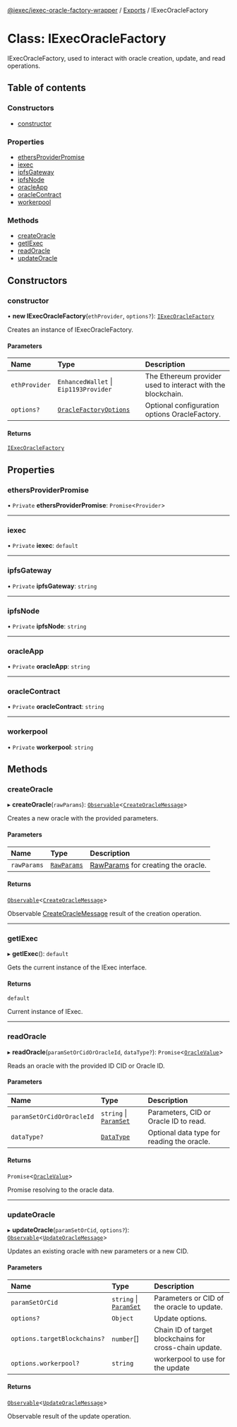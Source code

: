 [@iexec/iexec-oracle-factory-wrapper](../README.md) / [Exports](../modules.md) / IExecOracleFactory

# Class: IExecOracleFactory

IExecOracleFactory, used to interact with oracle creation, update, and read operations.

## Table of contents

### Constructors

- [constructor](IExecOracleFactory.md#constructor)

### Properties

- [ethersProviderPromise](IExecOracleFactory.md#ethersproviderpromise)
- [iexec](IExecOracleFactory.md#iexec)
- [ipfsGateway](IExecOracleFactory.md#ipfsgateway)
- [ipfsNode](IExecOracleFactory.md#ipfsnode)
- [oracleApp](IExecOracleFactory.md#oracleapp)
- [oracleContract](IExecOracleFactory.md#oraclecontract)
- [workerpool](IExecOracleFactory.md#workerpool)

### Methods

- [createOracle](IExecOracleFactory.md#createoracle)
- [getIExec](IExecOracleFactory.md#getiexec)
- [readOracle](IExecOracleFactory.md#readoracle)
- [updateOracle](IExecOracleFactory.md#updateoracle)

## Constructors

### constructor

• **new IExecOracleFactory**(`ethProvider`, `options?`): [`IExecOracleFactory`](IExecOracleFactory.md)

Creates an instance of IExecOracleFactory.

#### Parameters

| Name | Type | Description |
| :------ | :------ | :------ |
| `ethProvider` | `EnhancedWallet` \| `Eip1193Provider` | The Ethereum provider used to interact with the blockchain. |
| `options?` | [`OracleFactoryOptions`](../modules.md#oraclefactoryoptions) | Optional configuration options OracleFactory. |

#### Returns

[`IExecOracleFactory`](IExecOracleFactory.md)

## Properties

### ethersProviderPromise

• `Private` **ethersProviderPromise**: `Promise`\<`Provider`\>

___

### iexec

• `Private` **iexec**: `default`

___

### ipfsGateway

• `Private` **ipfsGateway**: `string`

___

### ipfsNode

• `Private` **ipfsNode**: `string`

___

### oracleApp

• `Private` **oracleApp**: `string`

___

### oracleContract

• `Private` **oracleContract**: `string`

___

### workerpool

• `Private` **workerpool**: `string`

## Methods

### createOracle

▸ **createOracle**(`rawParams`): [`Observable`](internal_.Observable.md)\<[`CreateOracleMessage`](../modules/internal_.md#createoraclemessage)\>

Creates a new oracle with the provided parameters.

#### Parameters

| Name | Type | Description |
| :------ | :------ | :------ |
| `rawParams` | [`RawParams`](../modules.md#rawparams) | [RawParams](../modules.md#rawparams) for creating the oracle. |

#### Returns

[`Observable`](internal_.Observable.md)\<[`CreateOracleMessage`](../modules/internal_.md#createoraclemessage)\>

Observable [CreateOracleMessage](../modules/internal_.md#createoraclemessage) result of the creation operation.

___

### getIExec

▸ **getIExec**(): `default`

Gets the current instance of the IExec interface.

#### Returns

`default`

Current instance of IExec.

___

### readOracle

▸ **readOracle**(`paramSetOrCidOrOracleId`, `dataType?`): `Promise`\<[`OracleValue`](../modules.md#oraclevalue)\>

Reads an oracle with the provided ID CID or Oracle ID.

#### Parameters

| Name | Type | Description |
| :------ | :------ | :------ |
| `paramSetOrCidOrOracleId` | `string` \| [`ParamSet`](../modules.md#paramset) | Parameters, CID or Oracle ID to read. |
| `dataType?` | [`DataType`](../modules.md#datatype) | Optional data type for reading the oracle. |

#### Returns

`Promise`\<[`OracleValue`](../modules.md#oraclevalue)\>

Promise resolving to the oracle data.

___

### updateOracle

▸ **updateOracle**(`paramSetOrCid`, `options?`): [`Observable`](internal_.Observable.md)\<[`UpdateOracleMessage`](../modules/internal_.md#updateoraclemessage)\>

Updates an existing oracle with new parameters or a new CID.

#### Parameters

| Name | Type | Description |
| :------ | :------ | :------ |
| `paramSetOrCid` | `string` \| [`ParamSet`](../modules.md#paramset) | Parameters or CID of the oracle to update. |
| `options?` | `Object` | Update options. |
| `options.targetBlockchains?` | `number`[] | Chain ID of target blockchains for cross-chain update. |
| `options.workerpool?` | `string` | workerpool to use for the update |

#### Returns

[`Observable`](internal_.Observable.md)\<[`UpdateOracleMessage`](../modules/internal_.md#updateoraclemessage)\>

Observable result of the update operation.
